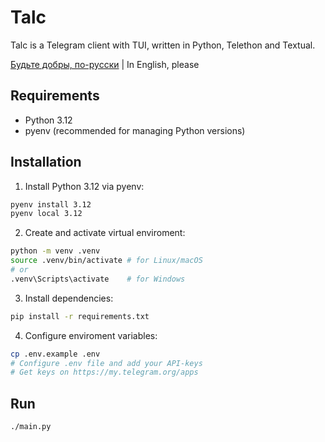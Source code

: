 # Talc

Talc is a Telegram client with TUI, written in Python, Telethon and Textual.

[Будьте добры, по-русски](../README.md) | In English, please

## Requirements

- Python 3.12
- pyenv (recommended for managing Python versions)

## Installation

1. Install Python 3.12 via pyenv:
```bash
pyenv install 3.12
pyenv local 3.12
```

2. Create and activate virtual enviroment:
```bash
python -m venv .venv
source .venv/bin/activate # for Linux/macOS
# or
.venv\Scripts\activate    # for Windows
```

3. Install dependencies:
```bash
pip install -r requirements.txt
```

4. Configure enviroment variables:
```bash
cp .env.example .env
# Configure .env file and add your API-keys
# Get keys on https://my.telegram.org/apps
```

## Run

```bash
./main.py
```
